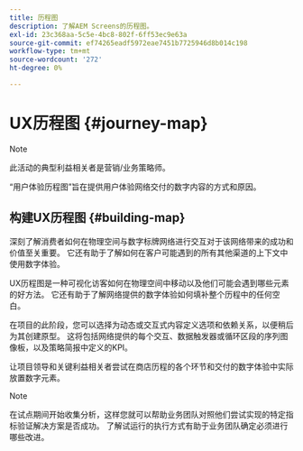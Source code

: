 ```yaml
---
title: 历程图
description: 了解AEM Screens的历程图。
exl-id: 23c368aa-5c5e-4bc8-802f-6ff53ec9e63a
source-git-commit: ef74265eadf5972eae7451b7725946d8b014c198
workflow-type: tm+mt
source-wordcount: '272'
ht-degree: 0%

---
```


# UX历程图 {#journey-map}

>[!NOTE]
>
>此活动的典型利益相关者是营销/业务策略师。

“用户体验历程图”旨在提供用户体验网络交付的数字内容的方式和原因。

## 构建UX历程图 {#building-map}

深刻了解消费者如何在物理空间与数字标牌网络进行交互对于该网络带来的成功和价值至关重要。 它还有助于了解如何在客户可能遇到的所有其他渠道的上下文中使用数字体验。

UX历程图是一种可视化访客如何在物理空间中移动以及他们可能会遇到哪些元素的好方法。 它还有助于了解网络提供的数字体验如何填补整个历程中的任何空白。

在项目的此阶段，您可以选择为动态或交互式内容定义选项和依赖关系，以便稍后为其创建原型。 这将包括网络提供的每个交互、数据触发器或循环区段的序列图像板，以及策略简报中定义的KPI。

让项目领导和关键利益相关者尝试在商店历程的各个环节和交付的数字体验中实际放置数字元素。

>[!NOTE]
> 在试点期间开始收集分析，这样您就可以帮助业务团队对照他们尝试实现的特定指标验证解决方案是否成功。 了解试运行的执行方式有助于业务团队确定必须进行哪些改进。
